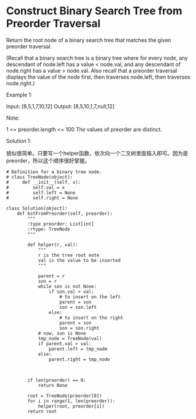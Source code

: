 # Construct Binary Search Tree from Preorder Traversal


Return the root node of a binary search tree that matches the given preorder traversal.

(Recall that a binary search tree is a binary tree where for every node, any descendant of node.left has a value < node.val, and any descendant of node.right has a value > node.val.  Also recall that a preorder traversal displays the value of the node first, then traverses node.left, then traverses node.right.)

 

Example 1:

Input: [8,5,1,7,10,12]
Output: [8,5,10,1,7,null,12]

 

Note: 

1 <= preorder.length <= 100
The values of preorder are distinct.


Solution 1:

貌似很简单。只要写一个helper函数，依次向一个二叉树里面插入即可。因为是preorder，所以这个顺序很好掌握。

```
# Definition for a binary tree node.
# class TreeNode(object):
#     def __init__(self, x):
#         self.val = x
#         self.left = None
#         self.right = None

class Solution(object):
    def bstFromPreorder(self, preorder):
        """
        :type preorder: List[int]
        :rtype: TreeNode
        """
        
        def helper(r, val):
            """
            r is the tree root note
            val is the value to be inserted
            """
            
            parent = r
            son = r
            while son is not None:
                if son.val > val:
                    # to insert on the left
                    parent = son
                    son = son.left
                else:
                    # to insert on the right
                    parent = son
                    son = son.right
            # now, son is None
            tmp_node = TreeNode(val)
            if parent.val > val:
                parent.left = tmp_node
            else:
                parent.right = tmp_node
            
                
        
        if len(preorder) == 0:
            return None
        
        root = TreeNode(preorder[0])
        for i in range(1, len(preorder)):
            helper(root, preorder[i])
        return root
```
